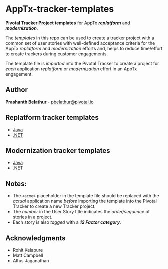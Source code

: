 # AppTx-tracker-templates
**Pivotal Tracker Project templates** for AppTx ***replatform*** and ***modernization***.

The _templates_ in this repo can be used to create a tracker project with a common set of user stories with well-defined acceptance criteria for the AppTx _replatform_ and _modernization_ efforts and, helps to reduce time/effort to create trackers during customer engagements.

The template file is _imported_ into the Pivotal Tracker to create a project for _each_ application _replatform_ or _modernization_ effort in an AppTx engagement.


## Author
**Prashanth Belathur** - pbelathur@pivotal.io

## Replatform tracker templates
- [Java](https://github.com/pivotalservices/AppTx-tracker-templates/blob/master/apptx_replatform_tracker_template_java.csv)
- [.NET](https://github.com/pivotalservices/AppTx-tracker-templates/blob/master/apptx_replatform_tracker_template_dotnet.csv)

## Modernization tracker templates
- [Java](https://github.com/pivotalservices/AppTx-tracker-templates/blob/master/apptx_modernization_tracker_template_java.csv)
- .NET

## Notes:
- The `<acme>` placeholder in the template file should be replaced with the _actual_ application name _before_ importing the template into the Pivotal Tracker to create a new Tracker project.
- The _number_ in the User Story title indicates the _order/sequence_ of stories in a project.
- Each story is also _tagged_ with a ***12 Factor category***.

## Acknowledgments
- Rohit Kelapure
- Matt Campbell
- Alfus Jaganathan
